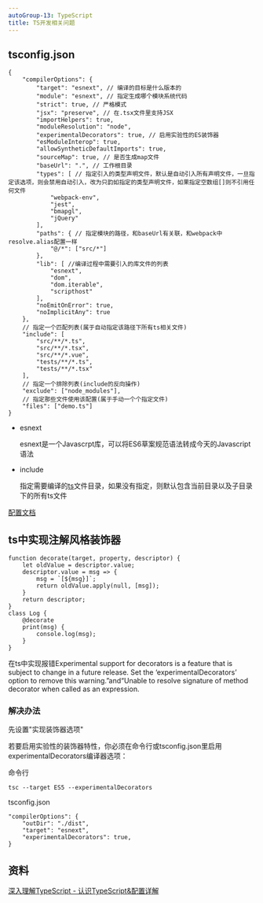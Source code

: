 ```yaml
---
autoGroup-13: TypeScript
title: TS开发相关问题
---
```


## tsconfig.json
```
{
    "compilerOptions": {
        "target": "esnext", // 编译的目标是什么版本的
        "module": "esnext", // 指定生成哪个模块系统代码
        "strict": true, // 严格模式
        "jsx": "preserve", // 在.tsx文件里支持JSX
        "importHelpers": true,
        "moduleResolution": "node",
        "experimentalDecorators": true, // 启用实验性的ES装饰器
        "esModuleInterop": true,
        "allowSyntheticDefaultImports": true,
        "sourceMap": true, // 是否生成map文件
        "baseUrl": ".", // 工作根目录
        "types": [ // 指定引入的类型声明文件，默认是自动引入所有声明文件，一旦指定该选项，则会禁用自动引入，改为只韵如指定的类型声明文件，如果指定空数组[]则不引用任何文件
            "webpack-env",
            "jest",
            "bmapgl",
            "jQuery"
        ],
        "paths": { // 指定模块的路径，和baseUrl有关联，和webpack中resolve.alias配置一样
            "@/*": ["src/*"]
        },
        "lib": [ //编译过程中需要引入的库文件的列表
            "esnext",
            "dom",
            "dom.iterable",
            "scripthost"
        ],
        "noEmitOnError": true,
        "noImplicitAny": true
    },
    // 指定一个匹配列表(属于自动指定该路径下所有ts相关文件)
    "include": [ 
        "src/**/*.ts",
        "src/**/*.tsx",
        "src/**/*.vue",
        "tests/**/*.ts",
        "tests/**/*.tsx"
    ],
    // 指定一个排除列表(include的反向操作)
    "exclude": ["node_modules"],
    // 指定那些文件使用该配置(属于手动一个个指定文件)
    "files": ["demo.ts"]
}
```

- esnext

    esnext是一个Javascrpt库，可以将ES6草案规范语法转成今天的Javascript语法

- include

    指定需要编译的<u>ts</u>文件目录，如果没有指定，则默认包含当前目录以及子目录下的所有ts文件


[配置文档](https://www.typescriptlang.org/tsconfig)

## ts中实现注解风格装饰器
```
function decorate(target, property, descriptor) {
    let oldValue = descriptor.value;
    descriptor.value = msg => {
        msg = `[${msg}]`;
        return oldValue.apply(null, [msg]);
    }
    return descriptor;
}
class Log {
    @decorate
    print(msg) {
        console.log(msg);
    }
}
```
在ts中实现报错Experimental support for decorators is a feature that is subject to change in a future release. Set the ‘experimentalDecorators’ option to remove this warning.”and“Unable to resolve signature of method decorator when called as an expression.

### 解决办法
先设置"实现装饰器选项"

若要启用实验性的装饰器特性，你必须在命令行或tsconfig.json里启用experimentalDecorators编译器选项：

命令行
```
tsc --target ES5 --experimentalDecorators
```

tsconfig.json
```
"compilerOptions": {
    "outDir": "./dist",
    "target": "esnext",
    "experimentalDecorators": true,
}
```

## 资料
[深入理解TypeScript - 认识TypeScript&配置详解](https://blog.csdn.net/qq_41831345/article/details/106727200)